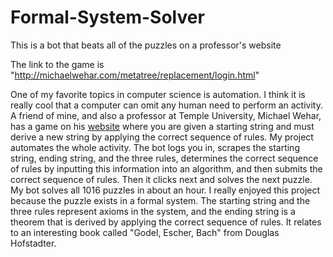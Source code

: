 # Formal-System-Solver
This is a bot that beats all of the puzzles on a professor's website

The link to the game is "http://michaelwehar.com/metatree/replacement/login.html"


One of my favorite topics in computer science is automation. I think it is really cool that a computer can
                omit any human need to perform an activity. A friend of mine, and also a professor at Temple University, Michael Wehar,
                has a game on his
                <a href="http://michaelwehar.com/metatree/replacement/" target="_blank">website</a>
                where you are given a starting string and must derive a new
                string by applying the correct sequence of rules. My project automates the whole activity.
                The bot logs you in, scrapes the starting string, ending string, and the three rules,
                determines the correct sequence of rules by inputting this information into an algorithm,
                and then submits the correct sequence of rules. Then it clicks next and solves the next puzzle. My bot solves
                all 1016 puzzles in about an hour. I really enjoyed this project because the puzzle exists in a formal system.
                The starting string and the three rules represent axioms in the system, and the ending string is a theorem that is
                derived by applying the correct sequence of rules. It relates to an interesting book called "Godel, Escher, Bach"
                from Douglas Hofstadter.
